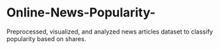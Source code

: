 # Online-News-Popularity-
Preprocessed, visualized, and analyzed news articles dataset to classify popularity based on shares.
